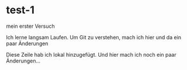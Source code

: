 # test-1
mein erster Versuch

Ich lerne langsam Laufen. Um Git zu verstehen, mach ich hier und da ein paar Änderungen

Diese Zeile hab ich lokal hinzugefügt. Und hier mach ich noch ein paar Änderungen...
